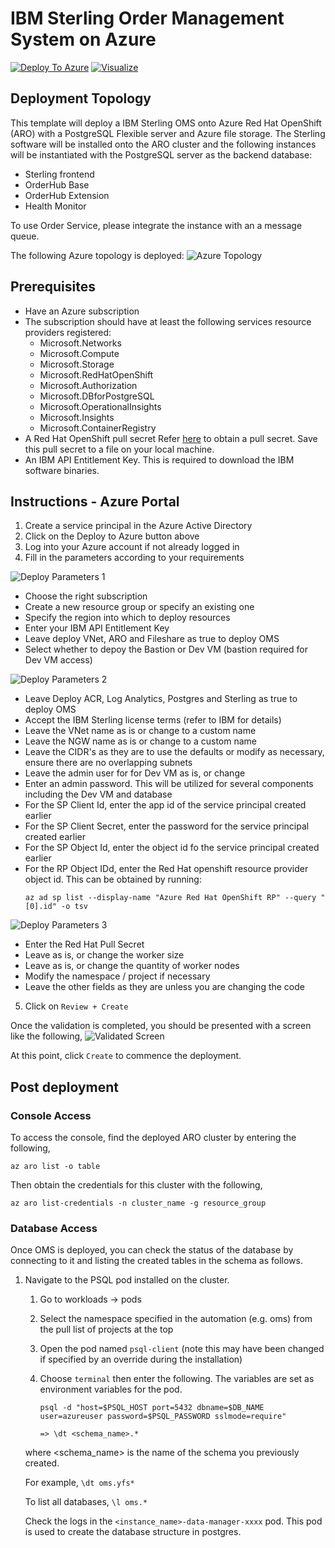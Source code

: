 # IBM Sterling Order Management System on Azure

[![Deploy To Azure](https://raw.githubusercontent.com/Azure/azure-quickstart-templates/master/1-CONTRIBUTION-GUIDE/images/deploytoazure.svg?sanitize=true)](https://portal.azure.com/#create/Microsoft.Template/uri/https%3A%2F%2Fraw.githubusercontent.com%2Fibm-ecosystem-lab%2Fazure-arm-templates%2Fmain%2Fibm-products%2Fsterling-oms%2FmainTemplate.json)
[![Visualize](https://raw.githubusercontent.com/Azure/azure-quickstart-templates/master/1-CONTRIBUTION-GUIDE/images/visualizebutton.svg?sanitize=true)](http://armviz.io/#/?load=https%3A%2F%2Fraw.githubusercontent.com%2Fibm-ecosystem-lab%2Fazure-arm-templates%2Fmain%2Fibm-products%2Fsterling-oms%2FmainTemplate.json)

## Deployment Topology

This template will deploy a IBM Sterling OMS onto Azure Red Hat OpenShift (ARO) with a PostgreSQL Flexible server and Azure file storage. The Sterling software will be installed onto the ARO cluster and the following instances will be instantiated with the PostgreSQL server as the backend database:
- Sterling frontend
- OrderHub Base
- OrderHub Extension
- Health Monitor

To use Order Service, please integrate the instance with an a message queue.

The following Azure topology is deployed:
![Azure Topology](images/base-architecture.png)

## Prerequisites

- Have an Azure subscription
- The subscription should have at least the following services resource providers registered:
    - Microsoft.Networks
    - Microsoft.Compute
    - Microsoft.Storage
    - Microsoft.RedHatOpenShift
    - Microsoft.Authorization
    - Microsoft.DBforPostgreSQL
    - Microsoft.OperationalInsights
    - Microsoft.Insights
    - Microsoft.ContainerRegistry
- A Red Hat OpenShift pull secret
   Refer [here](https://console.redhat.com/openshift/install/pull-secret) to obtain a pull secret. Save this pull secret to a file on your local machine.
- An IBM API Entitlement Key. This is required to download the IBM software binaries.

## Instructions - Azure Portal

1. Create a service principal in the Azure Active Directory
2. Click on the Deploy to Azure button above
3. Log into your Azure account if not already logged in
4. Fill in the parameters according to your requirements

![Deploy Parameters 1](images/param1.png "parameters1")

- Choose the right subscription
- Create a new resource group or specify an existing one
- Specify the region into which to deploy resources
- Enter your IBM API Entitlement Key
- Leave deploy VNet, ARO and Fileshare as true to deploy OMS
- Select whether to depoy the Bastion or Dev VM (bastion required for Dev VM access)

![Deploy Parameters 2](images/param2.png "parameters 2")

- Leave Deploy ACR, Log Analytics, Postgres and Sterling as true to deploy OMS
- Accept the IBM Sterling license terms (refer to IBM for details)
- Leave the VNet name as is or change to a custom name
- Leave the NGW name as is or change to a custom name
- Leave the CIDR's as they are to use the defaults or modify as necessary, ensure there are no overlapping subnets
- Leave the admin user for for Dev VM as is, or change
- Enter an admin password. This will be utilized for several components including the Dev VM and database
- For the SP Client Id, enter the app id of the service principal created earlier
- For the SP Client Secret, enter the password for the service principal created earlier
- For the SP Object Id, enter the object id fo the service principal created earlier
- For the RP Object IDd, enter the Red Hat openshift resource provider object id.
    This can be obtained by running:
    ```shell
    az ad sp list --display-name "Azure Red Hat OpenShift RP" --query "[0].id" -o tsv
    ```

![Deploy Parameters 3](images/param3.png)

- Enter the Red Hat Pull Secret
- Leave as is, or change the worker size
- Leave as is, or change the quantity of worker nodes
- Modify the namespace / project if necessary
- Leave the other fields as they are unless you are changing the code

5. Click on `Review + Create`

Once the validation is completed, you should be presented with a screen like the following,
![Validated Screen](images/create.png)

At this point, click `Create` to commence the deployment.

## Post deployment

### Console Access

To access the console, find the deployed ARO cluster by entering the following,
```shell
az aro list -o table
```

Then obtain the credentials for this cluster with the following,
```shell
az aro list-credentials -n cluster_name -g resource_group
```

### Database Access

Once OMS is deployed, you can check the status of the database by connecting to it and listing the created tables in the schema as follows.

1. Navigate to the PSQL pod installed on the cluster.
    1. Go to workloads -> pods
    2. Select the namespace specified in the automation (e.g. oms) from the pull list of projects at the top
    3. Open the pod named `psql-client` (note this may have been changed if specified by an override during the installation)
    4. Choose `terminal` then enter the following. The variables are set as environment variables for the pod.

        ```shell
        psql -d "host=$PSQL_HOST port=5432 dbname=$DB_NAME user=azureuser password=$PSQL_PASSWORD sslmode=require"

        => \dt <schema_name>.*
        ```

    where <schema_name> is the name of the schema you previously created.

    For example,
        `\dt oms.yfs*`

    To list all databases, `\l oms.*`

    Check the logs in the `<instance_name>-data-manager-xxxx` pod. This pod is used to create the database structure in postgres. 

